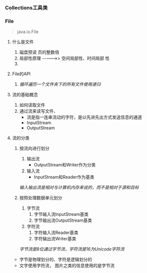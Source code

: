 ### Collections工具类





### File

>java.io.File
>
>  
>
>

1. 什么是文件

   1. 磁盘预读    页的整数倍
   2. 局部性原理      ----->> 空间局部性、时间局部 性
   3. 

2. File的API

   1. *循环遍历一个文件夹下的所有文件使用递归*

3. 流的基础概念

   1. 如何读取文件
   2. 通过流来读写文件、
      - 流是指一连串流动的字符，是以先进先出方式发送信息的通道
      - InputStream
      - OutputStream

4. 流的分类

   1. 按流向进行划分

      1. 输出流
         - OutputStream和Writer作为分类
      2. 输入流
         - InputStream和Reader作为基类

      *输入输出流是相对与计算机内存来说的，而不是相对于源和目标*

   2. 按照处理数据单元划分

      1. 字节流
         1. 字节输入流InputStream基类
         2. 字节输出流OutputStream基类
      2. 字符流
         1. 字符输入流Reader基类
         2. 字符输出流Writer基类

      *字节流是8位通过字节流，字符流是16为Unicode字符流*

   - 字节是物理划分的、字符是逻辑划分的
   - 文字使用字符流，  图片之类的信息使用的是字节流
